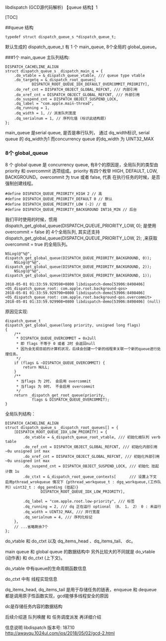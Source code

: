libdispatch (GCD源代码解析) 【queue 结构】1

[TOC]

##queue 结构
```
typedef struct dispatch_queue_s *dispatch_queue_t;
```
默认生成的 dispatch_queue_t 有 1 个 main_queue, 8个全局的 global_queue。

###1个 main_queue
主队列结构:
```
DISPATCH_CACHELINE_ALIGN
struct dispatch_queue_s _dispatch_main_q = {
	.do_vtable = &_dispatch_queue_vtable, /// queue type vtable
	.do_targetq = &_dispatch_root_queues[
			DISPATCH_ROOT_QUEUE_IDX_DEFAULT_OVERCOMMIT_PRIORITY],
	.do_ref_cnt = DISPATCH_OBJECT_GLOBAL_REFCNT, /// 内部引用 
	.do_xref_cnt = DISPATCH_OBJECT_GLOBAL_REFCNT, /// 外部引用
	.do_suspend_cnt = DISPATCH_OBJECT_SUSPEND_LOCK,
	.dq_label = "com.apple.main-thread",
	.dq_running = 1,
	.dq_width = 1, // 派发队列宽度
	.dq_serialnum = 1, // 序列化值 (标识此结构题)
};
```
main_queue 是serial queue, 是否是串行队列， 通过 dq_width标识, serial queue 的 dq_width为1 而concurrency queue 的dq_width 为 UINT32_MAX

### 8个 global_queue

8 个 global queue 是 concurrency queue, 有8个的原因是，全局队列的类型由 priority 和 overcommit 选项组成。priority 有四个枚举 HIGH, DEFAULT, LOW, BACKGROUND。overcommit 为 true 或者 false, 代表 在执行任务的时候，是否强制创建线程。
```
#define DISPATCH_QUEUE_PRIORITY_HIGH 2 // 高
#define DISPATCH_QUEUE_PRIORITY_DEFAULT 0 // 默认
#define DISPATCH_QUEUE_PRIORITY_LOW (-2) // 低
#define DISPATCH_QUEUE_PRIORITY_BACKGROUND INT16_MIN // 后台
```

我们平时使用的时候，惯用 dispatch_get_global_queue(DISPATCH_QUEUE_PRIORITY_LOW, 0); 是使用 overcommit = false 的 4个全局队列, 其实还支持dispatch_get_global_queue(DISPATCH_QUEUE_PRIORITY_LOW, 2); ,来获取 overcommit = true 的全局队列。
```
NSLog(@"%@", dispatch_get_global_queue(DISPATCH_QUEUE_PRIORITY_BACKGROUND, 0));
    NSLog(@"%@", dispatch_get_global_queue(DISPATCH_QUEUE_PRIORITY_BACKGROUND, 2));
    NSLog(@"%@", dispatch_get_global_queue(DISPATCH_QUEUE_PRIORITY_BACKGROUND, 1));
    
2018-05-01 01:33:59.929598+0800 libdispatch-demo[53906:8498406] <OS_dispatch_queue_root: com.apple.root.background-qos>
2018-05-01 01:33:59.929790+0800 libdispatch-demo[53906:8498406] <OS_dispatch_queue_root: com.apple.root.background-qos.overcommit>
2018-05-01 01:33:59.929908+0800 libdispatch-demo[53906:8498406] (null)  
```

原因见实现:
```
dispatch_queue_t
dispatch_get_global_queue(long priority, unsigned long flags)
{
	/**
	 * DISPATCH_QUEUE_OVERCOMMIT = 0x2ull
	 * 即 flags 不等于 0 或者 2时 会返回null
     * 因为会无视目前的计算机状况，后续会创建一个新的线程来关联一个新的queue进行处理任务。
	 */
	if (flags & ~DISPATCH_QUEUE_OVERCOMMIT) {
		return NULL;
	}
	/**
	 * 当flags 为 2时， 会启用 overcommit
     * 当flags 为 0时， 不会启用 overcommit
	 */
	return _dispatch_get_root_queue(priority,
			flags & DISPATCH_QUEUE_OVERCOMMIT);
}
```
全局队列结构：
```
DISPATCH_CACHELINE_ALIGN
struct dispatch_queue_s _dispatch_root_queues[] = {
	[DISPATCH_ROOT_QUEUE_IDX_LOW_PRIORITY] = {
		.do_vtable = &_dispatch_queue_root_vtable, /// 初始化根队列 verb table
		.do_ref_cnt = DISPATCH_OBJECT_GLOBAL_REFCNT, /// 初始化内部引用 ~0u unsigned int max
		.do_xref_cnt = DISPATCH_OBJECT_GLOBAL_REFCNT, /// 初始化外部引用 ~0u unsigned int max
		.do_suspend_cnt = DISPATCH_OBJECT_SUSPEND_LOCK, /// 初始化 挂起计数 1u
		.do_ctxt = &_dispatch_root_queue_contexts[      /// 设置上下文 启用pthread_wrokqueue 情况下 {pthread_workqueue_t : dgq_workqueue,(工作队列) uint32_t : dgq_pending (挂起)}
				DISPATCH_ROOT_QUEUE_IDX_LOW_PRIORITY],   

		.dq_label = "com.apple.root.low-priority", /// 标签
		.dq_running = 2, /// dq 正在运行 optional （0， 1， 2） 0 : 未运行
		.dq_width = UINT32_MAX, /// 并行宽度
		.dq_serialnum = 4, /// 序列化标记
	},
	// ...省略剩余7个
};
```
do_vtable 和 do_ctxt 以及 dq_items_head 、dq_items_tail、 dc。

main queue 和 global queue 的数据结构中 另外比较大的不同就是 do_vtable (动作表) 和 do_ctxt (上下文)。

do_vtable 中有queue的生命周期函数信息

do_ctxt 中有 线程实现信息

dq_items_head, dq_items_tail 是用于存储任务的链表，enqueue 和 dequeue 都是调用原子性函数实现，gcd能够多线程安全的原因

dc是存储任务内容的数据结构

后续介绍道 队列唤醒 和 任务调度派发 再详细介绍



信息说明
libdispatch 版本号: 187.10
http://awayqu.1024ul.com/ios/2018/05/02/gcd-2.html










